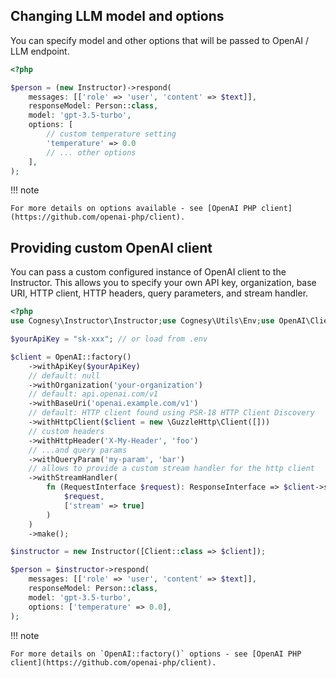 ## Changing LLM model and options

You can specify model and other options that will be passed to OpenAI / LLM endpoint.

```php
<?php

$person = (new Instructor)->respond(
    messages: [['role' => 'user', 'content' => $text]],
    responseModel: Person::class,
    model: 'gpt-3.5-turbo',
    options: [
        // custom temperature setting
        'temperature' => 0.0
        // ... other options
    ],
);
```

!!! note

    For more details on options available - see [OpenAI PHP client](https://github.com/openai-php/client).


## Providing custom OpenAI client

You can pass a custom configured instance of OpenAI client to the Instructor. This allows you to specify your own API key, organization, base URI, HTTP client, HTTP headers, query parameters, and stream handler.

```php
<?php
use Cognesy\Instructor\Instructor;use Cognesy\Utils\Env;use OpenAI\Client;

$yourApiKey = "sk-xxx"; // or load from .env

$client = OpenAI::factory()
    ->withApiKey($yourApiKey)
    // default: null
    ->withOrganization('your-organization')
    // default: api.openai.com/v1
    ->withBaseUri('openai.example.com/v1')
    // default: HTTP client found using PSR-18 HTTP Client Discovery
    ->withHttpClient($client = new \GuzzleHttp\Client([]))
    // custom headers
    ->withHttpHeader('X-My-Header', 'foo')
    // ...and query params
    ->withQueryParam('my-param', 'bar')
    // allows to provide a custom stream handler for the http client
    ->withStreamHandler(
        fn (RequestInterface $request): ResponseInterface => $client->send(
            $request,                
            ['stream' => true]
        )
    )
    ->make();

$instructor = new Instructor([Client::class => $client]);

$person = $instructor->respond(
    messages: [['role' => 'user', 'content' => $text]],
    responseModel: Person::class,
    model: 'gpt-3.5-turbo',
    options: ['temperature' => 0.0],
);
```

!!! note

    For more details on `OpenAI::factory()` options - see [OpenAI PHP client](https://github.com/openai-php/client).
